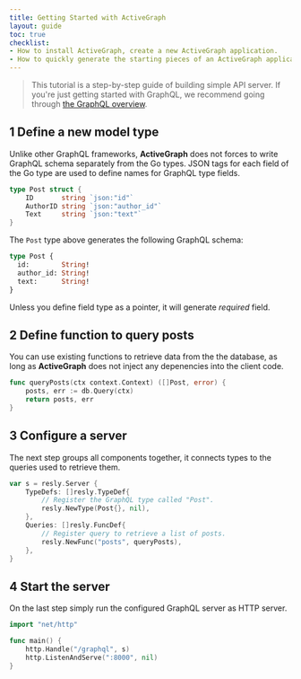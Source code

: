 ```yaml
---
title: Getting Started with ActiveGraph
layout: guide
toc: true
checklist:
- How to install ActiveGraph, create a new ActiveGraph application.
- How to quickly generate the starting pieces of an ActiveGraph application.
---
```


> This tutorial is a step-by-step guide of building simple API server. If you're
> just getting started with GraphQL, we recommend going through [the GraphQL overview](https://graphql.org/learn).

## 1 Define a new model type

Unlike other GraphQL frameworks, **ActiveGraph** does not forces to write GraphQL
schema separately from the Go types. JSON tags for each field of the Go type are
used to define names for GraphQL type fields.

```go
type Post struct {
    ID       string `json:"id"`
    AuthorID string `json:"author_id"`
    Text     string `json:"text"`
}
```

The `Post` type above generates the following GraphQL schema:
```graphql
type Post {
  id:        String!
  author_id: String!
  text:      String!
}
```

Unless you define field type as a pointer, it will generate _required_ field.

## 2 Define function to query posts

You can use existing functions to retrieve data from the the database, as long
as **ActiveGraph** does not inject any depenencies into the client code.

```go
func queryPosts(ctx context.Context) ([]Post, error) {
    posts, err := db.Query(ctx)
    return posts, err
}
```

## 3 Configure a server

The next step groups all components together, it connects types to the queries
used to retrieve them.

```go
var s = resly.Server {
    TypeDefs: []resly.TypeDef{
        // Register the GraphQL type called "Post".
        resly.NewType(Post{}, nil),
    },
    Queries: []resly.FuncDef{
        // Register query to retrieve a list of posts.
        resly.NewFunc("posts", queryPosts),
    },
}
```

## 4 Start the server

On the last step simply run the configured GraphQL server as HTTP server.

```go
import "net/http"

func main() {
    http.Handle("/graphql", s)
    http.ListenAndServe(":8000", nil)
}
```
